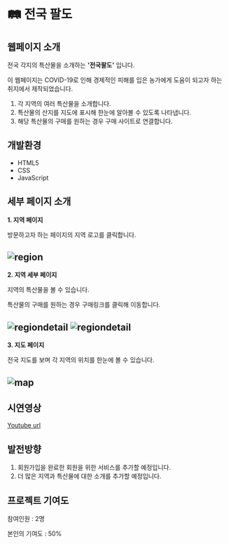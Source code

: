 # 🛤 전국 팔도
## 웹페이지 소개
전국 각지의 특산물을 소개하는 **'전국팔도'** 입니다.

이 웹페이지는 COVID-19로 인해 경제적인 피해를 입은 농가에게 도움이 되고자 하는 취지에서 제작되었습니다.

1. 각 지역의 여러 특산물을 소개합니다.
2. 특산물의 산지를 지도에 표시해 한눈에 알아볼 수 있도록 나타냅니다.
3. 해당 특산물의 구매를 원하는 경우 구매 사이트로 연결합니다.
  
## 개발환경
+ HTML5
+ CSS
+ JavaScript

## 세부 페이지 소개
**1. 지역 페이지**

방문하고자 하는 페이지의 지역 로고를 클릭합니다.

![region](https://user-images.githubusercontent.com/77602511/104899797-a6153c80-59be-11eb-9700-0ced66980672.png)
---
**2. 지역 세부 페이지**

지역의 특산물을 볼 수 있습니다. 

특산물의 구매를 원하는 경우 구매링크를 클릭해 이동합니다.

![regiondetail](https://user-images.githubusercontent.com/77602511/104900179-1de36700-59bf-11eb-9024-cad6d48e4e38.png)
![regiondetail](https://user-images.githubusercontent.com/77602511/104900498-761a6900-59bf-11eb-80b9-9902d7ca8d23.png)
---
**3. 지도 페이지**

전국 지도를 보며 각 지역의 위치를 한눈에 볼 수 있습니다.

![map](https://user-images.githubusercontent.com/77602511/104900750-c8f42080-59bf-11eb-88e5-1b29c015b72e.png)
---

## 시연영상
[Youtube url](https://youtu.be/PqijLqAbicc)

## 발전방향
1. 회원가입을 완료한 회원을 위한 서비스를 추가할 예정입니다.
2. 더 많은 지역과 특산물에 대한 소개를 추가할 예정입니다.

## 프로젝트 기여도
참여인원 : 2명

본인의 기여도 : 50%
